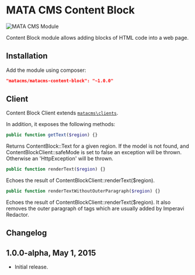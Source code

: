 MATA CMS Content Block
==========================================

![MATA CMS Module](https://s3-eu-west-1.amazonaws.com/qi-interactive/assets/mata-cms/gear-mata-logo%402x.png?X-Amz-Date=20150501T104949Z&X-Amz-Expires=300&X-Amz-Algorithm=AWS4-HMAC-SHA256&X-Amz-Signature=391e66dd013015a340c359952865c17f403be588c0092bfc05f2b329874c767b&X-Amz-Credential=ASIAIYUC55RNOWMVXRHQ/20150501/eu-west-1/s3/aws4_request&X-Amz-SignedHeaders=Host&x-amz-security-token=AQoDYXdzEHQakAJeVPWGZDIMtDo9B3r4e3dITlOfLgX5Pd5mYADeErt/vK9MtnvBJA5VbEoF01DKk48jn3qNJARt%2BpJvHerZ5D87F3pyPf7KK5zzOo93zVt3I6CRaSBTiYNeRjv39V8O8r0ULwsF426hUy20IE90sqFXZB54z7mUn33JnZ6Mid4HpCLdJdR0hRmqLbRpSQUj1eFSdHqF2HEJ22luvCeB9fCiL%2BchZqwR1OsEsIx8lUHaf7UAHlftXNaRkOVhv08xHLvoBRTB%2B%2BZBArLVM6lcAi4PlSykwb0ba41bgawSAE27Fodd6HysCYY/ogpeRhb4U3/YD7j8MzMcPvaqUIInd22ahvzDoYl8MmnYeCZ%2BgPPXECCRtI2qBQ%3D%3D)


Content Block module allows adding blocks of HTML code into a web page. 


Installation
------------

Add the module using composer: 

```json
"matacms/matacms-content-block": "~1.0.0"
```


Client
------

Content Block Client extends [`matacms\clients`](https://github.com/qi-interactive/matacms-base/blob/development/clients/SimpleClient.php). 

In addition, it exposes the following methods: 

```php
public function getText($region) {}
```
Returns ContentBlock::Text for a given region. If the model is not found, and ContentBlockClient::safeMode is set to false an exception will be thrown. Otherwise an 'HttpException' will be thrown.


```php
public function renderText($region) {}
```
Echoes the result of ContentBlockClient::renderText($region).


```php
public function renderTextWithoutOuterParagraph($region) {}
```
Echoes the result of ContentBlockClient::renderText($region). It also removes the outer paragraph of tags which are usually added by Imperavi Redactor.


Changelog
---------

## 1.0.0-alpha, May 1, 2015

- Initial release.
